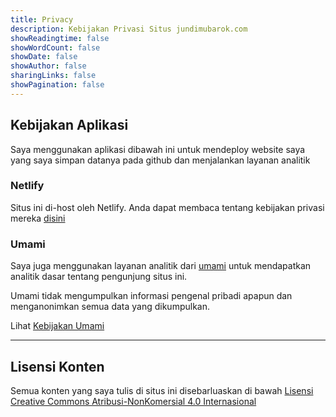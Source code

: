 ```yaml
---
title: Privacy
description: Kebijakan Privasi Situs jundimubarok.com
showReadingtime: false
showWordCount: false
showDate: false
showAuthor: false
sharingLinks: false
showPagination: false
---
```


## Kebijakan Aplikasi

Saya menggunakan aplikasi dibawah ini untuk mendeploy website saya yang saya simpan datanya pada github dan menjalankan layanan analitik

### Netlify

Situs ini di-host oleh Netlify. Anda dapat membaca tentang kebijakan privasi mereka [disini](https://www.netlify.com/privacy/ "Netlify Privasi")

### Umami

Saya juga menggunakan layanan analitik dari [umami](https://umami.is) untuk mendapatkan analitik dasar tentang pengunjung situs ini. 

Umami tidak mengumpulkan informasi pengenal pribadi apapun dan menganonimkan semua data yang dikumpulkan.

Lihat [Kebijakan Umami](https://umami.is/docs/faq)
***
## Lisensi Konten

Semua konten yang saya tulis di situs ini disebarluaskan di bawah [Lisensi Creative Commons Atribusi-NonKomersial 4.0 Internasional](http://creativecommons.org/licenses/by-nc/4.0/)